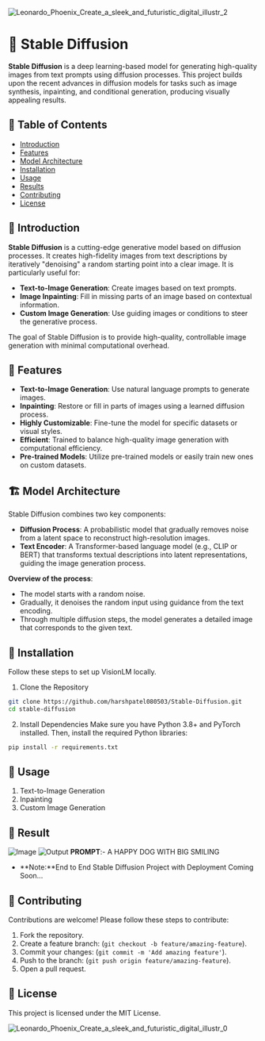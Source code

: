 ![Leonardo_Phoenix_Create_a_sleek_and_futuristic_digital_illustr_2](https://github.com/user-attachments/assets/c264804b-e35d-4cf1-8506-ca66f8f5d36f)
# 🎨 Stable Diffusion

**Stable Diffusion** is a deep learning-based model for generating high-quality images from text prompts using diffusion processes. This project builds upon the recent advances in diffusion models for tasks such as image synthesis, inpainting, and conditional generation, producing visually appealing results.

## 📜 Table of Contents

- [Introduction](#introduction)
- [Features](#features)
- [Model Architecture](#model-architecture)
- [Installation](#installation)
- [Usage](#usage)
- [Results](#results)
- [Contributing](#contributing)
- [License](#license)

## 🌟 Introduction
**Stable Diffusion** is a cutting-edge generative model based on diffusion processes. It creates high-fidelity images from text descriptions by iteratively "denoising" a random starting point into a clear image. It is particularly useful for:

- **Text-to-Image Generation**: Create images based on text prompts.
- **Image Inpainting**: Fill in missing parts of an image based on contextual information.
- **Custom Image Generation**: Use guiding images or conditions to steer the generative process.

The goal of Stable Diffusion is to provide high-quality, controllable image generation with minimal computational overhead.

## 🚀 Features

- **Text-to-Image Generation**: Use natural language prompts to generate images.
- **Inpainting**: Restore or fill in parts of images using a learned diffusion process.
- **Highly Customizable**: Fine-tune the model for specific datasets or visual styles.
- **Efficient**: Trained to balance high-quality image generation with computational efficiency.
- **Pre-trained Models**: Utilize pre-trained models or easily train new ones on custom datasets.

## 🏗️ Model Architecture

Stable Diffusion combines two key components:
- **Diffusion Process**: A probabilistic model that gradually removes noise from a latent space to reconstruct high-resolution images.
- **Text Encoder**: A Transformer-based language model (e.g., CLIP or BERT) that transforms textual descriptions into latent representations, guiding the image generation process.

**Overview of the process**:

- The model starts with a random noise.
- Gradually, it denoises the random input using guidance from the text encoding.
- Through multiple diffusion steps, the model generates a detailed image that corresponds to the given text.

## 🔧 Installation
Follow these steps to set up VisionLM locally.
1. Clone the Repository
```bash
git clone https://github.com/harshpatel080503/Stable-Diffusion.git
cd stable-diffusion
```
2. Install Dependencies
Make sure you have Python 3.8+ and PyTorch installed. Then, install the required Python libraries:
```bash
pip install -r requirements.txt
```

## 📖 Usage
1. Text-to-Image Generation
2. Inpainting
3. Custom Image Generation

## 🎯 Result
![Image](https://github.com/user-attachments/assets/ee5a4369-84da-4d76-88c0-96afeb7d6ea3)
![Output](https://github.com/user-attachments/assets/f6c2c167-e510-46a3-8d06-9df2b8a9fe4b)
**PROMPT**:- A HAPPY DOG WITH BIG SMILING

- **Note:**End to End Stable Diffusion Project with Deployment Coming Soon...

## 👥 Contributing
Contributions are welcome! Please follow these steps to contribute:

1. Fork the repository.
2. Create a feature branch: (```git checkout -b feature/amazing-feature```).
3. Commit your changes: (```git commit -m 'Add amazing feature'```).
4. Push to the branch: (```git push origin feature/amazing-feature```).
5. Open a pull request.

## 📝 License
This project is licensed under the MIT License.

![Leonardo_Phoenix_Create_a_sleek_and_futuristic_digital_illustr_0](https://github.com/user-attachments/assets/ba569ee8-8673-4161-9be8-8c80ab725e91)
